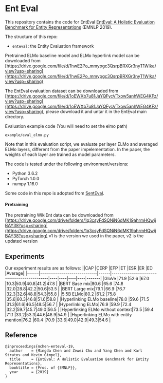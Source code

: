 # Ent Eval

This repository contains the code for EntEval
[EntEval: A Holistic Evaluation Benchmark for Entity Representations](https://arxiv.org/abs/1909.00137) (EMNLP 2019).

The structure of this repo:
- ```enteval```: the Entity Evaluation framework

Pretrained ELMo baseline model and ELMo hyperlink model can be downloaded from [https://drive.google.com/file/d/1hwE2Po_mmypgc3QsrpBRXGr3nyT1WIka/view?usp=sharing](https://drive.google.com/file/d/1hwE2Po_mmypgc3QsrpBRXGr3nyT1WIka/view?usp=sharing)

The EntEval evaluation dataset can be downloaded from [https://drive.google.com/file/d/1oEWXb7u81JaYQFycVTxow5anhWEG4KFz/view?usp=sharing](https://drive.google.com/file/d/1oEWXb7u81JaYQFycVTxow5anhWEG4KFz/view?usp=sharing), please download it and untar it in the EntEval main directory. 

Evaluation example code (You will need to set the elmo path)
```
example/eval_elmo.py
```
Note that in this evaluation script, we evaluate per layer ELMo and averaged ELMo layers, different from the paper impelementation. In the paper, the weights of each layer are trained as model parameters. 

The code is tested under the following environment/versions:
- Python 3.6.2
- PyTorch 1.0.0
- numpy 1.16.0

Some code in this repo is adopted from [SentEval](https://github.com/facebookresearch/SentEval). 

#### Pretraining

The pretraining WikiEnt data can be downloaded from 
[https://drive.google.com/drive/folders/1q3csyFdSQNiN6dMK19ahrmHQwijBAY38?usp=sharing](https://drive.google.com/drive/folders/1q3csyFdSQNiN6dMK19ahrmHQwijBAY38?usp=sharing)
v1 is the version we used in the paper, v2 is the updated version

## Experiments
Our experiment results are as follows:
||CAP                          |CERP  |EFP                                          |ET  |ESR |ER  |ED  |Average|
|------|-----------------------------|------|---------------------------------------------|----|----|----|----|-------|
|GloVe |71.9                         |52.6  |67.0                                         |10.3|50.9|40.8|41.2|47.8   |
|BERT Base mix|80.6                         |65.6  |74.8                                         |32.0|28.8|42.2|50.6|53.5   |
|BERT Large mix|79.1                         |66.9  |76.7                                         |32.3|32.6|48.8|54.3|55.8   |
|5.5B ELMo|80.2                         |61.2  |75.8                                         |35.6|60.3|46.8|51.6|58.8   |
|Hyperlinking ELMo baseline|78.0                         |59.6  |71.5                                         |31.3|61.6|46.5|48.5|56.7   |
|Hyperlinking ELMo|76.9                         |59.9  |72.4                                         |32.2|59.7|45.7|49.0|56.5   |
|Hyperlinking ELMo without context|73.5                         |59.4  |71.1                                         |33.2|53.3|44.6|48.9|54.9   |
|Hyperlinking ELMo with entity mention|76.2                         |60.4  |70.9                                         |33.6|49.0|42.9|49.3|54.6   |


## Reference

```
@inproceedings{mchen-enteval-19,
  author    = {Mingda Chen and Zewei Chu and Yang Chen and Karl Stratos and Kevin Gimpel},
  title     = {EntEval: A Holistic Evaluation Benchmark for Entity Representations},
  booktitle = {Proc. of {EMNLP}},
  year      = {2019}
}
```

